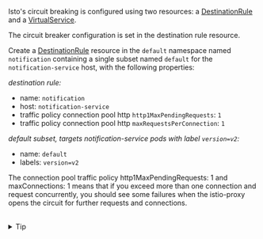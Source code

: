 Isto's circuit breaking is configured using two resources: 
a [DestinationRule](https://istio.io/latest/docs/reference/config/networking/destination-rule/) 
and a [VirtualService](https://istio.io/latest/docs/reference/config/networking/virtual-service/).

The circuit breaker configuration is set in the destination rule resource.

Create a [DestinationRule](https://istio.io/latest/docs/reference/config/networking/destination-rule/)
resource in the `default` namespace named `notification` containing a single subset named `default` 
for the `notification-service` host, with the following properties:

*destination rule:*
- name: `notification`
- host: `notification-service`
- traffic policy connection pool http `http1MaxPendingRequests`: `1`
- traffic policy connection pool http `maxRequestsPerConnection`: `1`

*default subset, targets notification-service pods with label `version=v2`:*
- name: `default`
- labels: `version=v2`

The connection pool traffic policy http1MaxPendingRequests: 1 and maxConnections: 1 
means that if you exceed more than one connection and request concurrently, 
you should see some failures when the istio-proxy opens the circuit for 
further requests and connections.

<br>
<details><summary>Tip</summary>

```plain
apiVersion: networking.istio.io/v1beta1
kind: DestinationRule
metadata:
 name: notification
spec:
  host: // TODO
  trafficPolicy:
    connectionPool:
      http:
        http1MaxPendingRequests: // TODO
        maxRequestsPerConnection: // TODO
  subsets:
  - name: default
    labels:
      version: v2
```{{copy}}
</details>

<br>
<details><summary>Solution</summary>

```plain
apiVersion: networking.istio.io/v1beta1
kind: DestinationRule
metadata:
 name: notification
spec:
  host: notification-service
  trafficPolicy:
    connectionPool:
      http:
        http1MaxPendingRequests: 1
        maxRequestsPerConnection: 1
  subsets:
  - name: default
    labels:
      version: v2
```{{copy}}
</details>